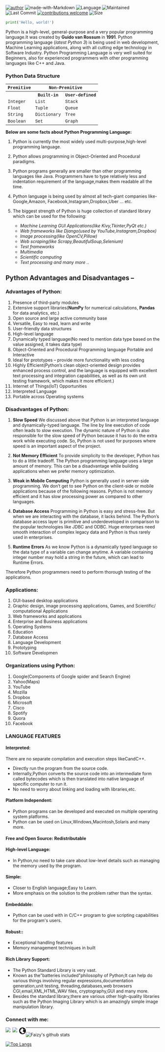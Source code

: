 [![author](https://img.shields.io/badge/author-mohd--faizy-red)](https://github.com/mohd-faizy)
![made-with-Markdown](https://img.shields.io/badge/Made%20with-markdown-blue)
![Language](https://img.shields.io/github/languages/top/mohd-faizy/learn_python)
![Maintained](https://img.shields.io/maintenance/yes/2022)
![Last Commit](https://img.shields.io/github/last-commit/mohd-faizy/learn_python)
[![contributions welcome](https://img.shields.io/static/v1.svg?label=Contributions&message=Welcome&color=0059b3&style=flat-square)](https://github.com/mohd-faizy/learn_python)
![Size](https://img.shields.io/github/repo-size/mohd-faizy/learn_python)


```python
print('Hello, world!')
```

Python is a high-level, general-purpose and a very popular programming language.It was created by **Guido van Rossum** in **1991**. Python programming language (_latest Python 3_) is being used in web development, Machine Learning applications, along with all cutting edge technology in Software Industry. Python Programming Language is very well suited for Beginners, also for experienced programmers with other programming languages like C++ and Java.

### Python Data Structure

<center>
    <table style='font-family:"Courier New", Courier, monospace; font-size:100%'>
        <tbody>
            <tr>
                <th colspan="1" scope="colgroup">Premitive</th>
                <th colspan="2" scope="colgroup">Non-Premitive</th>
            </tr>
            <tr>
                <th scope="col">&nbsp;</th>
                <th scope="col">Built-in</th>
                <th scope="col">User-defined</th>
            </tr>
            <tr>
                <td>Integer</td>
                <td>List</td>
                <td>Stack</td>
            </tr>
            <tr>
                <td>Float</td>
                <td>Tuple</td>
                <td>Queue</td>
            </tr>
            <tr>
                <td>String</td>
                <td>Dictionary</td>
                <td>Tree</td>
            </tr>
            <tr>
                <td>Boolean</td>
                <td>Set</td>
                <td>Graph</td>
            </tr>
        </tbody>
    </table>
</center>

**Below are some facts about Python Programming Language:**

1. Python is currently the most widely used multi-purpose,high-level programming language.
2. Python allows programming in Object-Oriented and Procedural paradigms.
3. Python programs generally are smaller than other programming languages like Java.
   Programmers have to type relatively less and indentation requirement of the language,makes
   them readable all the time.
4. Python language is being used by almost all tech-giant companies like-Google,Amazon,
   Facebook,Instagram,Dropbox,Uber ... etc.
5. The biggest strength of Python is huge collection of standard library which can be used for the
   following:

   - _Machine Learning GUI Applications(like Kivy,Tkinter,PyQt etc.)_
   - _Web frameworks like Django(used by YouTube,Instagram,Dropbox)_
   - _Image processing(like OpenCV,Pillow)_
   - _Web scraping(like Scrapy,BeautifulSoup,Selenium)_
   - _Test frameworks_
   - _Multimedia_
   - _Scientific computing_
   - _Text processing and many more .._

## Python Advantages and Disadvantages –

### **Advantages of Python**:

1. Presence of third-party modules
2. Extensive support libraries(**NumPy** for numerical calculations, **Pandas** for data analytics, etc.)
3. Open source and large active community base
4. Versatile, Easy to read, learn and write
5. User-friendly data structures
6. High-level language
7. Dynamically typed language(No need to mention data type based on the value assigned, it takes data type)
8. Object-Oriented and Procedural Programming language
   Portable and Interactive
9. Ideal for prototypes – provide more functionality with less coding
10. Highly Efficient(Python’s clean object-oriented design provides enhanced process control, and the language is equipped with excellent text processing and integration capabilities, as well as its own unit testing framework, which makes it more efficient.)
11. Internet of Things(IoT) Opportunities
12. Interpreted Language
13. Portable across Operating systems

### **Disadvantages of Python**:

1. **Slow Speed**
   We discussed above that Python is an interpreted language and dynamically-typed language. The line by line execution of code often leads to slow execution. The dynamic nature of Python is also responsible for the slow speed of Python because it has to do the extra work while executing code. So, Python is not used for purposes where speed is an important aspect of the project.

2. **Not Memory Efficient**
   To provide simplicity to the developer, Python has to do a little tradeoff. The Python programming language uses a large amount of memory. This can be a disadvantage while building applications when we prefer memory optimization.

3. **Weak in Mobile Computing**
   Python is generally used in server-side programming. We don’t get to see Python on the client-side or mobile applications because of the following reasons. Python is not memory efficient and it has slow processing power as compared to other languages.

4. **Database Access**
   Programming in Python is easy and stress-free. But when we are interacting with the database, it lacks behind. The Python’s database access layer is primitive and underdeveloped in comparison to the popular technologies like JDBC and ODBC. Huge enterprises need smooth interaction of complex legacy data and Python is thus rarely used in enterprises.

5. **Runtime Errors**
   As we know Python is a dynamically typed language so the data type of a variable can change anytime. A variable containing integer number may hold a string in the future, which can lead to Runtime Errors.

Therefore Python programmers need to perform thorough testing of the applications.

### **Applications**:

1. GUI-based desktop applications
2. Graphic design, image processing applications, Games, and Scientific/ computational Applications
3. Web frameworks and applications
4. Enterprise and Business applications
5. Operating Systems
6. Education
7. Database Access
8. Language Development
9. Prototyping
10. Software Developmen

### **Organizations using Python**:

1. Google(Components of Google spider and Search Engine)
2. Yahoo(Maps)
3. YouTube
4. Mozilla
5. Dropbox
6. Microsoft
7. Cisco
8. Spotify
9. Quora
10. Facebook

### **LANGUAGE FEATURES**

#### **Interpreted:**

There are no separate compilation and execution steps likeCandC++.

- Directly run the program from the source code.
- Internally,Python converts the source code into an intermediate form called bytecodes which is then translated into native language of specific computer to run it.
- No need to worry about linking and loading with libraries,etc.

#### **Platform Independent:**

- Python programs can be developed and executed on multiple operating system
  platforms.
- Python can be used on Linux,Windows,Macintosh,Solaris and many more.

#### **Free and Open Source:** Redistributable

#### **High-level Language:**

- In Python,no need to take care about low-level details such as managing the
  memory used by the program.

#### **Simple:**

- Closer to English language;Easy to Learn.
- More emphasis on the solution to the problem rather than the syntax.

#### **Embeddable:**

- Python can be used with in C/C++ program to give scripting capabilities for the
  program's users.

#### **Robust:**:

- Exceptional handling features
- Memory management techniques in built

#### **Rich Library Support:**

- The Python Standard Library is very vast.
- Known as the"batteries included"philosophy of Python;It can help do various things involving regular expressions,documentation generation,unit testing, threading,databases,web browsers CGI,email,XML,HTML,WAV files, cryptography,GUI and many more.
- Besides the standard library,there are various other high-quality libraries such as the Python Imaging Library which is an amazingly simple image manipulation library.

### Connect with me:

[<img align="left" src="https://cdn.jsdelivr.net/npm/simple-icons@v3/icons/twitter.svg" width="22px"/>][twitter]
[<img align="left" src="https://cdn.jsdelivr.net/npm/simple-icons@v3/icons/linkedin.svg" width="22px"/>][linkedin]
[<img align="left" src="https://raw.githubusercontent.com/iconic/open-iconic/master/svg/globe.svg" width="22px"/>][stackexchange ai]

[twitter]: https://twitter.com/F4izy
[linkedin]: https://www.linkedin.com/in/faizy-mohd-836573122/
[stackexchange ai]: https://ai.stackexchange.com/users/36737/cypher

---

![Faizy's github stats](https://github-readme-stats.vercel.app/api?username=mohd-faizy&show_icons=true)

[![Top Langs](https://github-readme-stats.vercel.app/api/top-langs/?username=mohd-faizy&layout=compact)](https://github.com/mohd-faizy/github-readme-stats)
